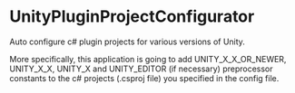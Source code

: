 # UnityPluginProjectConfigurator

Auto configure c# plugin projects for various versions of Unity.

More specifically, this application is going to add UNITY_X_X_OR_NEWER, UNITY_X_X, UNITY_X and UNITY_EDITOR (if necessary) preprocessor constants to the c# projects (.csproj file) you specified in the config file.
